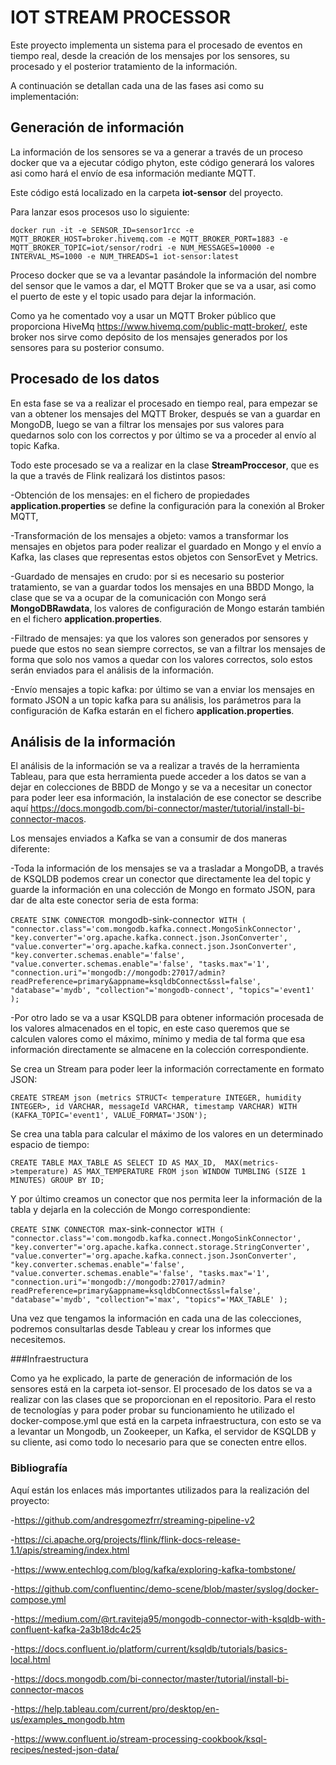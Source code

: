# IOT STREAM PROCESSOR


Este proyecto implementa un sistema para el procesado de eventos en tiempo real, desde la creación de los mensajes por los sensores, su procesado y el posterior tratamiento de la información.

A continuación se detallan cada una de las fases asi como su implementación:

## Generación de información

La información de los sensores se va a generar a través de un proceso docker que va a ejecutar código phyton, este código generará los valores asi como hará el envío de esa información mediante MQTT.

Este código está localizado en la carpeta **iot-sensor** del proyecto.

Para lanzar esos procesos uso lo siguiente:

`docker run -it -e SENSOR_ID=sensor1rcc -e MQTT_BROKER_HOST=broker.hivemq.com -e MQTT_BROKER_PORT=1883 -e MQTT_BROKER_TOPIC=iot/sensor/rodri -e NUM_MESSAGES=10000 -e INTERVAL_MS=1000 -e NUM_THREADS=1 iot-sensor:latest
`

Proceso docker que se va a levantar pasándole la información del nombre del sensor que le vamos a dar, el MQTT Broker que se va a usar, asi como el puerto de este y el topic usado para dejar la información.

Como ya he comentado voy a usar un MQTT Broker público que proporciona HiveMq https://www.hivemq.com/public-mqtt-broker/, este broker nos sirve como depósito de los mensajes generados por los sensores para su posterior consumo.


## Procesado de los datos

En esta fase se va a realizar el procesado en tiempo real, para empezar se van a obtener los mensajes del MQTT Broker, después se van a guardar en MongoDB, luego se van a filtrar los mensajes por sus valores para quedarnos solo con los correctos y por último se va a proceder al envío al topic Kafka.

Todo este procesado se va a realizar en la clase **StreamProccesor**, que es la que a través de Flink realizará los distintos pasos:

-Obtención de los mensajes: en el fichero de propiedades **application.properties** se define la configuración para la conexión al Broker MQTT, 

-Transformación de los mensajes a objeto: vamos a transformar los mensajes en objetos para poder realizar el guardado en Mongo y el envío a Kafka, las clases que representas estos objetos con SensorEvet y Metrics.

-Guardado de mensajes en crudo: por si es necesario su posterior tratamiento, se van a guardar todos los mensajes en una BBDD Mongo, la clase que se va a ocupar de la comunicación con Mongo será **MongoDBRawdata**, los valores de configuración de Mongo estarán también en el fichero **application.properties**.
 
-Filtrado de mensajes: ya que los valores son generados por sensores y puede que estos no sean siempre correctos, se van a filtrar los mensajes de forma que solo nos vamos a quedar con los valores correctos, solo estos serán enviados para el análisis de la información.

-Envío mensajes a topic kafka: por último se van a enviar los mensajes en formato JSON a un topic kafka para su análisis, los parámetros para la configuración de Kafka estarán en el fichero **application.properties**.


## Análisis de la información

El análisis de la información se va a realizar a través de la herramienta Tableau, para que esta herramienta puede acceder a los datos se van a dejar en colecciones de BBDD de Mongo y se va a necesitar un conector para poder leer esa información, la instalación de ese conector se describe aquí https://docs.mongodb.com/bi-connector/master/tutorial/install-bi-connector-macos.

Los mensajes enviados a Kafka se van a consumir de dos maneras diferente:

-Toda la información de los mensajes se va a trasladar a MongoDB, a través de KSQLDB podemos crear un conector que directamente lea del topic y guarde la información en una colección de Mongo en formato JSON, para dar de alta este conector seria de esta forma:

`CREATE SINK CONNECTOR `mongodb-sink-connector` WITH (
"connector.class"='com.mongodb.kafka.connect.MongoSinkConnector',
"key.converter"='org.apache.kafka.connect.json.JsonConverter',
"value.converter"='org.apache.kafka.connect.json.JsonConverter',
"key.converter.schemas.enable"='false',
"value.converter.schemas.enable"='false',
"tasks.max"='1',
"connection.uri"='mongodb://mongodb:27017/admin?readPreference=primary&appname=ksqldbConnect&ssl=false',
"database"='mydb',
"collection"='mongodb-connect',
"topics"='event1'
);`

-Por otro lado se va a usar KSQLDB para obtener información procesada de los valores almacenados en el topic, en este caso queremos que se calculen valores como el máximo, mínimo y media de tal forma que esa información directamente se almacene en la colección correspondiente.
    
Se crea un Stream para poder leer la información correctamente en formato JSON:

`CREATE STREAM json
(metrics STRUCT<
temperature INTEGER,
humidity INTEGER>,
id VARCHAR,
messageId VARCHAR,
timestamp VARCHAR)
WITH (KAFKA_TOPIC='event1', VALUE_FORMAT='JSON');`

Se crea una tabla para calcular el máximo de los valores en un determinado espacio de tiempo:
    
`CREATE TABLE MAX_TABLE AS
SELECT ID AS MAX_ID, 
MAX(metrics->temperature) AS MAX_TEMPERATURE
FROM json
WINDOW TUMBLING (SIZE 1 MINUTES)
GROUP BY ID;`

Y por último creamos un conector que nos permita leer la información de la tabla y dejarla en la colección de Mongo correspondiente:

`CREATE SINK CONNECTOR `max-sink-connector` WITH (
"connector.class"='com.mongodb.kafka.connect.MongoSinkConnector',
"key.converter"='org.apache.kafka.connect.storage.StringConverter',
"value.converter"='org.apache.kafka.connect.json.JsonConverter',
"key.converter.schemas.enable"='false',
"value.converter.schemas.enable"='false',
"tasks.max"='1',
"connection.uri"='mongodb://mongodb:27017/admin?readPreference=primary&appname=ksqldbConnect&ssl=false',
"database"='mydb',
"collection"='max',
"topics"='MAX_TABLE'
);`

Una vez que tengamos la información en cada una de las colecciones, podremos consultarlas desde Tableau y crear los informes que necesitemos.


###Infraestructura

Como ya he explicado, la parte de generación de información de los sensores está en la carpeta iot-sensor.
El procesado de los datos se va a realizar con las clases que se proporcionan en el repositorio.
Para el resto de tecnologías y para poder probar su funcionamiento he utilizado el docker-compose.yml que está en la carpeta infraestructura, con esto se va a levantar un Mongodb, un Zookeeper, un Kafka, el servidor de KSQLDB y su cliente, asi como todo lo necesario para que se conecten entre ellos.

### Bibliografía

Aquí están los enlaces más importantes utilizados para la realización del proyecto:

-https://github.com/andresgomezfrr/streaming-pipeline-v2

-https://ci.apache.org/projects/flink/flink-docs-release-1.1/apis/streaming/index.html

-https://www.entechlog.com/blog/kafka/exploring-kafka-tombstone/

-https://github.com/confluentinc/demo-scene/blob/master/syslog/docker-compose.yml

-https://medium.com/@rt.raviteja95/mongodb-connector-with-ksqldb-with-confluent-kafka-2a3b18dc4c25

-https://docs.confluent.io/platform/current/ksqldb/tutorials/basics-local.html

-https://docs.mongodb.com/bi-connector/master/tutorial/install-bi-connector-macos

-https://help.tableau.com/current/pro/desktop/en-us/examples_mongodb.htm

-https://www.confluent.io/stream-processing-cookbook/ksql-recipes/nested-json-data/

    